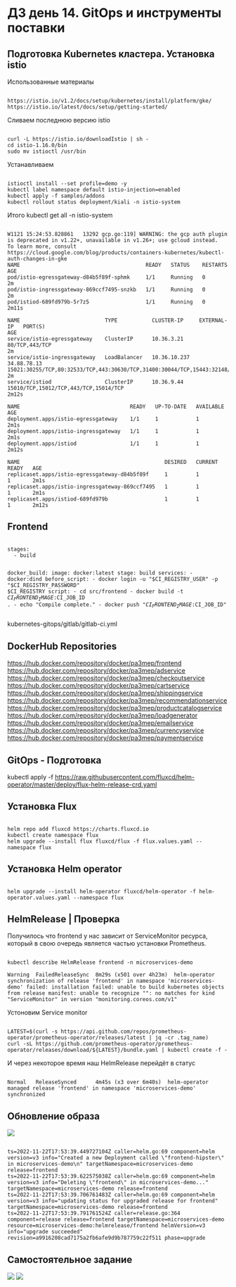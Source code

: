 <H1>ДЗ день 14. GitOps и инструменты поставки</H1>

<H2>Подготовка Kubernetes кластера. Установка istio</H2>

Использованные материалы
<pre><code>
https://istio.io/v1.2/docs/setup/kubernetes/install/platform/gke/
https://istio.io/latest/docs/setup/getting-started/
</pre></code>

Сливаем последнюю версию istio
<pre><code>
curl -L https://istio.io/downloadIstio | sh -
cd istio-1.16.0/bin
sudo mv istioctl /usr/bin
</pre></code>

Устанавливаем
<pre><code>
istioctl install --set profile=demo -y
kubectl label namespace default istio-injection=enabled
kubectl apply -f samples/addons
kubectl rollout status deployment/kiali -n istio-system
</pre></code>


Итого
kubectl get all -n istio-system
<pre><code>
W1121 15:24:53.828861   13292 gcp.go:119] WARNING: the gcp auth plugin is deprecated in v1.22+, unavailable in v1.26+; use gcloud instead.
To learn more, consult https://cloud.google.com/blog/products/containers-kubernetes/kubectl-auth-changes-in-gke
NAME                                        READY   STATUS    RESTARTS   AGE
pod/istio-egressgateway-d84b5f89f-sphmk     1/1     Running   0          2m
pod/istio-ingressgateway-869ccf7495-snzkb   1/1     Running   0          2m
pod/istiod-689fd979b-5r7z5                  1/1     Running   0          2m11s

NAME                           TYPE           CLUSTER-IP     EXTERNAL-IP   PORT(S)                                                                      AGE
service/istio-egressgateway    ClusterIP      10.36.3.21     <none>        80/TCP,443/TCP                                                               2m
service/istio-ingressgateway   LoadBalancer   10.36.10.237   34.88.78.13   15021:30255/TCP,80:32533/TCP,443:30630/TCP,31400:30044/TCP,15443:32148/TCP   2m
service/istiod                 ClusterIP      10.36.9.44     <none>        15010/TCP,15012/TCP,443/TCP,15014/TCP                                        2m12s

NAME                                   READY   UP-TO-DATE   AVAILABLE   AGE
deployment.apps/istio-egressgateway    1/1     1            1           2m1s
deployment.apps/istio-ingressgateway   1/1     1            1           2m1s
deployment.apps/istiod                 1/1     1            1           2m12s

NAME                                              DESIRED   CURRENT   READY   AGE
replicaset.apps/istio-egressgateway-d84b5f89f     1         1         1       2m1s
replicaset.apps/istio-ingressgateway-869ccf7495   1         1         1       2m1s
replicaset.apps/istiod-689fd979b                  1         1         1       2m12s
</pre></code>

<H2>Frontend</H2>
<pre><code>
stages:
  - build

docker_build:
  image: docker:latest
  stage: build
  services:
    - docker:dind
  before_script:
    - docker login -u "$CI_REGISTRY_USER" -p "$CI_REGISTRY_PASSWORD" $CI_REGISTRY
  script:
    - cd src/frontend
    - docker build -t $CI_FRONTEND_IMAGE:$CI_JOB_ID .
    - echo "Compile complete."
    - docker push "$CI_FRONTEND_IMAGE:$CI_JOB_ID"
</pre></code>
kubernetes-gitops/gitlab/gitlab-ci.yml

<H2>DockerHub Repositories</H2>

https://hub.docker.com/repository/docker/pa3mep/frontend
https://hub.docker.com/repository/docker/pa3mep/adservice
https://hub.docker.com/repository/docker/pa3mep/checkoutservice
https://hub.docker.com/repository/docker/pa3mep/cartservice
https://hub.docker.com/repository/docker/pa3mep/shippingservice
https://hub.docker.com/repository/docker/pa3mep/recommendationservice
https://hub.docker.com/repository/docker/pa3mep/productcatalogservice
https://hub.docker.com/repository/docker/pa3mep/loadgenerator
https://hub.docker.com/repository/docker/pa3mep/emailservice
https://hub.docker.com/repository/docker/pa3mep/currencyservice
https://hub.docker.com/repository/docker/pa3mep/paymentservice

<H2>GitOps - Подготовка</H2>

kubectl apply -f https://raw.githubusercontent.com/fluxcd/helm-operator/master/deploy/flux-helm-release-crd.yaml

<H2>Установка Flux</H2>
<pre><code>
helm repo add fluxcd https://charts.fluxcd.io
kubectl create namespace flux
helm upgrade --install flux fluxcd/flux -f flux.values.yaml --namespace flux
</pre></code>

<H2>Установка Helm operator</H2>
<pre><code>
helm upgrade --install helm-operator fluxcd/helm-operator -f helm-operator.values.yaml --namespace flux
</pre></code>

<H2>HelmRelease | Проверка</H2>

Получилось что frontend у нас зависит от ServiceMonitor ресурса, который в свою очередь является частью установки Prometheus.

<pre><code>
kubectl describe HelmRelease frontend -n microservices-demo

Warning  FailedReleaseSync  8m29s (x501 over 4h23m)  helm-operator  synchronization of release 'frontend' in namespace 'microservices-demo' failed: installation failed: unable to build kubernetes objects from release manifest: unable to recognize "": no matches for kind "ServiceMonitor" in version "monitoring.coreos.com/v1"
</pre></code>

Устоновим Service monitor
<pre><code>
LATEST=$(curl -s https://api.github.com/repos/prometheus-operator/prometheus-operator/releases/latest | jq -cr .tag_name)
curl -sL https://github.com/prometheus-operator/prometheus-operator/releases/download/${LATEST}/bundle.yaml | kubectl create -f -
</pre></code>

И через некоторое время наш HelmRelease перейдёт в статус 

<pre><code>
Normal   ReleaseSynced      4m45s (x3 over 6m40s)  helm-operator  managed release 'frontend' in namespace 'microservices-demo' synchronized
</pre></code>

<H2>Обновление образа</H2>

![](img/VersionUpdate.png)

<pre><code>
ts=2022-11-22T17:53:39.449727104Z caller=helm.go:69 component=helm version=v3 info="Created a new Deployment called \"frontend-hipster\" in microservices-demo\n" targetNamespace=microservices-demo release=frontend
ts=2022-11-22T17:53:39.622575038Z caller=helm.go:69 component=helm version=v3 info="Deleting \"frontend\" in microservices-demo..." targetNamespace=microservices-demo release=frontend
ts=2022-11-22T17:53:39.706761483Z caller=helm.go:69 component=helm version=v3 info="updating status for upgraded release for frontend" targetNamespace=microservices-demo release=frontend
ts=2022-11-22T17:53:39.791761524Z caller=release.go:364 component=release release=frontend targetNamespace=microservices-demo resource=microservices-demo:helmrelease/frontend helmVersion=v3 info="upgrade succeeded" revision=a9916208cad7175a2fb6afe9d9b787759c22f511 phase=upgrade
</pre></code>

<H2>Самостоятельное задание</H2>

![](img/DeployAllServices.png)
![](img/DeployAllServices2.png)

